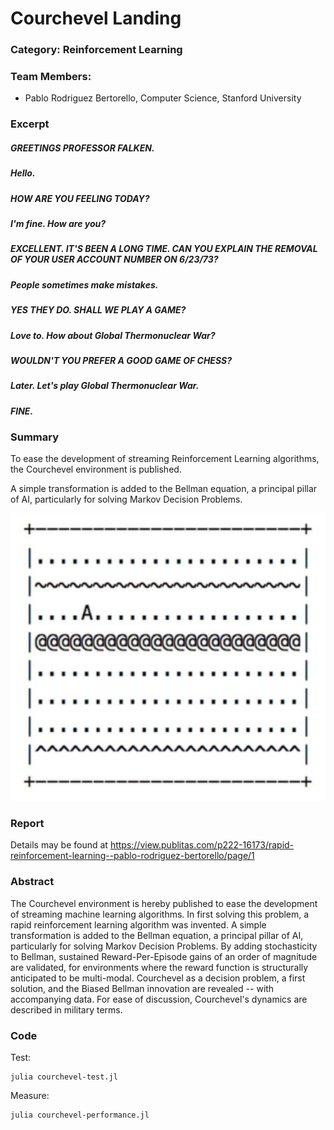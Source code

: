# Courchevel Landing

### Category: Reinforcement Learning
### Team Members: 
- Pablo Rodriguez Bertorello, Computer Science, Stanford University 

### Excerpt

##### GREETINGS PROFESSOR FALKEN.

##### Hello.

##### HOW ARE YOU FEELING TODAY?

##### I'm fine.  How are you?

##### EXCELLENT.  IT'S BEEN A LONG TIME.  CAN YOU EXPLAIN THE REMOVAL OF YOUR USER ACCOUNT NUMBER ON 6/23/73?

##### People sometimes make mistakes.

##### YES THEY DO. SHALL WE PLAY A GAME?

##### Love to.  How about Global Thermonuclear War?

##### WOULDN'T YOU PREFER A GOOD GAME OF CHESS?

##### Later.  Let's play Global Thermonuclear War.

##### FINE.


### Summary
To ease the development of streaming Reinforcement Learning algorithms, the Courchevel environment is published.  

A simple transformation is added to the Bellman equation, a principal pillar of AI, particularly for solving Markov Decision Problems.

![picture](img/courchevel-landing.png)



### Report
Details may be found at https://view.publitas.com/p222-16173/rapid-reinforcement-learning--pablo-rodriguez-bertorello/page/1


### Abstract
The Courchevel environment is hereby published to ease the development of streaming machine learning algorithms. In first solving this problem, a rapid reinforcement learning algorithm was invented.  A simple transformation is added to the Bellman equation, a principal pillar of AI, particularly for solving Markov Decision Problems. By adding stochasticity to Bellman, sustained Reward-Per-Episode gains of an order of magnitude are validated, for environments where the reward function is structurally anticipated to be multi-modal. Courchevel as a decision problem, a first solution, and the Biased Bellman innovation are revealed -- with accompanying data.  For ease of discussion, Courchevel's dynamics are described in military terms.


### Code
Test:
```
julia courchevel-test.jl 
```

Measure:
```
julia courchevel-performance.jl 
```

